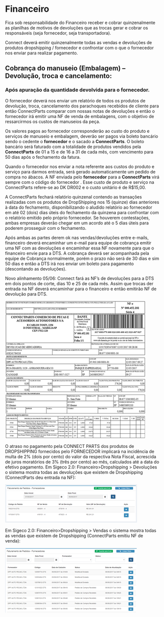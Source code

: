 # Financeiro

Fica sob responsabilidade do Financeiro receber e cobrar quinzenalmente as planilhas de motivos de devoluções que as trocas gerar e cobrar os responsáveis (seja fornecedor, seja transportadora).

Connect deverá emitir quinzenalmente todas as vendas e devoluções de produtos dropshipping / fornecedor e confrontar com o que o fornecedor nos enviar para realizar pagamento.

## Cobrança do manuseio (Embalagem) – Devolução, troca e cancelamento: 

### Após apuração da quantidade devolvida para o fornecedor. 

O fornecedor deverá nos enviar um relatório de todos os produtos de devolução, troca, cancelamento dos parachoques recebidos de cliente para então ConnectParts comparar com nossas notas de devoluções e então o fornecedor irá emitir uma NF de venda de embalagens, com o objetivo de ressarcirmos os custos de manuseios da peça.

Os valores pagos ao fornecedor corresponderão ao custo do produto e serviços de manuseio e embalagem, deverão ser pagos via boleto bancário sendo o cedente o **fornecedor** e o sacado a **ConnectParts**. O boleto bancário será faturado com a totalidade de produtos vendidos pela **ConnectParts** de 01 a 15 e de 16 a 31 de cada mês, com vencimento para 50 dias após o fechamento da fatura.

Quando o fornecedor nos enviar a nota referente aos custos do produto e serviço para darmos entrada, será gerado automaticamente um pedido de compra no ábacos.
A NF enviada pelo **fornecedor** para a **ConnectParts** virá sempre com o código do fornecedor <!--820061-->. Esse custo de produto e serviço na ConnectParts refere-se ao DK DR002 e o custo unitário é de R$15,00.

A ConnectParts fechará relatório quinzenal contendo as transações realizadas com os produtos de DropShipping nos 15 (quinze) dias anteriores à data do fechamento, disponibilizando o aludido relatório ao fornecedor em até 02 (dois) dias úteis do fechamento da quinzena para confrontar com o relatório emitido pelo próprio fornecedor. Se houverem contestações, ambas empresas deverão chegar em um acordo até o 5 dias úteis para poderem prosseguir com o fechamento.

Após ambas as partes derem ok nas vendas/devoluções entre e-mails, financeiro deverá encaminhar um e-mail para equipe de cobrança emitir uma NF com as devoluções e encaminhar essa NF novamente para que o financeiro envie para a DTS. A cobrança deverá ser acompanhada pela equipe de Cobrança normalmente, porém o prazo não será de 30 dias e sim 50 dias e então a DTS irá nos enviar um boleto para pagamento (descontando as devoluções).

Novo alinhamento 05/06: Connect fará as NF’s de devoluções para a DTS em dois pontos de corte, dias 10 e 25 de cada mês. Assim que trocas der entrada na NF deverá encaminhar para o financeiro e então emitirão NF de devolução para DTS.

![](/assets/atendimentoPedidos11.png)


O atraso no pagamento pela CONNECT PARTS dos produtos de DROPSHIPPING fornecidos pelo FORNECEDOR implicará na incidência de multa de 2% (dois por cento) do valor da respectiva Nota Fiscal, acrescida de juros moratórios de 3% (três por cento) ao mês, calculados até a data do efetivo pagamento.
Em Sigeco 2.0: Financeiro>Dropshipping > Devoluções o sistema mostra todas as devoluções que existem de Dropshipping (ConnectParts deu entrada na NF):

![](/assets/atendimentoPedidos12.png)

Em Sigeco 2.0: Financeiro>Dropshipping > Vendas o sistema mostra todas as vendas que existem de Dropshipping (ConnectParts emitiu NF de venda):

![](/assets/atendimentoPedidos13.png)



